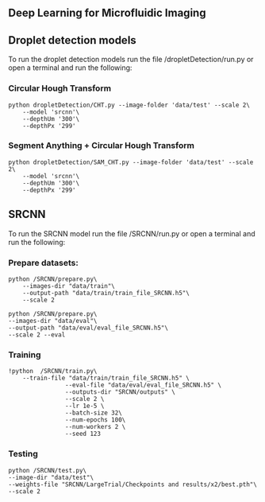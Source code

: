 ## Deep Learning for Microfluidic Imaging

## Droplet detection models

To run the droplet detection models run the file /dropletDetection/run.py or open a terminal and run the following: 


### Circular Hough Transform
```
python dropletDetection/CHT.py --image-folder 'data/test' --scale 2\
    --model 'srcnn'\
    --depthUm '300'\
    --depthPx '299'
```

### Segment Anything + Circular Hough Transform
```
python dropletDetection/SAM_CHT.py --image-folder 'data/test' --scale 2\
    --model 'srcnn'\
    --depthUm '300'\
    --depthPx '299'
```

## SRCNN

To run the SRCNN model run the file /SRCNN/run.py or open a terminal and run the following: 

### Prepare datasets:

```
python /SRCNN/prepare.py\
    --images-dir "data/train"\
    --output-path "data/train/train_file_SRCNN.h5"\
    --scale 2

python /SRCNN/prepare.py\
--images-dir "data/eval"\
--output-path "data/eval/eval_file_SRCNN.h5"\
--scale 2 --eval
```


### Training
```
!python  /SRCNN/train.py\
    --train-file "data/train/train_file_SRCNN.h5" \
                --eval-file "data/eval/eval_file_SRCNN.h5" \
                --outputs-dir "SRCNN/outputs" \
                --scale 2 \
                --lr 1e-5 \
                --batch-size 32\
                --num-epochs 100\
                --num-workers 2 \
                --seed 123
 ```

### Testing 
```                
python /SRCNN/test.py\
--image-dir "data/test"\
--weights-file "SRCNN/LargeTrial/Checkpoints and results/x2/best.pth"\
--scale 2
```